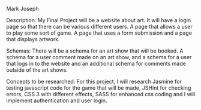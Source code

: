 Mark Joseph

Description: My Final Project will be a website about art. It will have a login page so that there can be various different users.  A page that allows a user to play some sort of game. A page that uses a
form submission and a page that displays artwork.

Schemas: There will be a schema for an art show that will be booked. A schema for a user comment made on an art
        show, and a schema for a user that logs in to the website and an additional schema for comments made outside
        of the art shows.

Concepts to be researched: For this project, I will research Jasmine for testing javascript code for the game that will
                          be made, JSHint for checking errors, CSS 3 with different effects, SASS for enhanced css coding
                          and I will implement authentication and user login.
